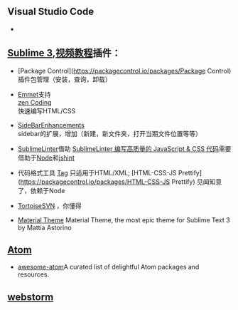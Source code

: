 ## Visual Studio Code

* 
## [Sublime 3](http://www.sublimetext.com/3),[视频教程](http://www.imooc.com/index/search?words=sublime)插件：

* [Package Control](https://packagecontrol.io/packages/Package Control)  
  插件包管理（安装，查询，卸载）

* [Emmet](https://packagecontrol.io/packages/Emmet)支持  
  [zen Coding](http://www.zjgsq.com/1062.html)  
  快速编写HTML/CSS

* [SideBarEnhancements](https://packagecontrol.io/packages/SideBarEnhancements)  
  sidebar的扩展，增加（新建，新文件夹，打开当期文件位置等等）

* [SublimeLinter](https://packagecontrol.io/packages/SublimeLinter)借助
  [SublimeLinter 编写高质量的 JavaScript & CSS 代码](http://www.cnblogs.com/lhb25/archive/2013/05/02/sublimelinter-for-js-css-coding.html)需要借助于[Node](http://nodejs.org/)和[jshint](http://jshint.com/docs/#options)
* 代码格式工具
  [Tag](https://packagecontrol.io/packages/Tag)
  只适用于HTML/XML;
  [HTML-CSS-JS Prettify](https://packagecontrol.io/packages/HTML-CSS-JS Prettify)
  见闻知意了，依赖于Node
* [Tortoise​SVN](https://packagecontrol.io/packages/TortoiseSVN)
  ，你懂得
* [Material Theme](https://github.com/equinusocio/material-theme)
  Material Theme, the most epic theme for Sublime Text 3 by Mattia Astorino

## [Atom](https://atom.io/)

* [awesome-atom](https://github.com/mehcode/awesome-atom)A curated list of delightful Atom packages and resources.

## [webstorm](http://www.jetbrains.com/webstorm/)



